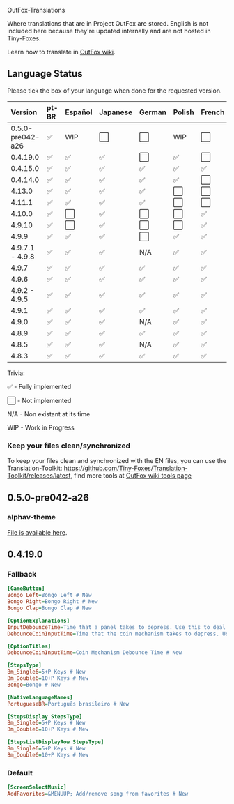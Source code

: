 OutFox-Translations

Where translations that are in Project OutFox are stored. English is not included here because they're updated internally and are not hosted in Tiny-Foxes.

Learn how to translate in [OutFox wiki](https://outfox.wiki/dev/translation/).
## Language Status

Please tick the box of your language when done for the requested version.

Version | pt-BR | Español | Japanese | German | Polish | French | Italian | Hebrew | Slovak | Czech | Simplified Chinese
:------------ | :------------- | :------------- | :------------- | :------------- | :------------- | :------------- | :------------- | :------------- | :------------- | :------------- | :-------------
0.5.0-pre042-a26 | ✅ | WIP | ⬜️ | ⬜️ | WIP | ⬜️ | ⬜️ | ⬜️ | ⬜️ | ⬜️ | ⬜️
0.4.19.0 | ✅ | ✅ | ✅ | ⬜️ | ✅ | ⬜️ | ⬜️ | ⬜️ | ⬜️ | ⬜️ | ✅
0.4.15.0 | ✅ | ✅ | ✅ | ✅ | ✅ | ✅ | ✅ | ✅ | ✅ | ✅ | ✅
0.4.14.0 | ✅ | ✅ | ✅ | ✅ | ✅ | ⬜️ | ⬜️ | ⬜ | ✅ | ⬜️ | ✅
4.13.0 | ✅ | ✅ | ✅ | ✅ | ⬜️ | ⬜️ | ⬜️ | ⬜️ | WIP | ⬜️ | ✅
4.11.1 | ✅ | ✅ | ✅ | ✅ | ⬜️ | ⬜️ | ⬜️ | ⬜️ | ⬜️ | ⬜️ | ⬜️
4.10.0 | ✅ | ⬜️ | ✅ | ⬜ | ⬜️ | ✅ | ⬜️ | ⬜️ | ⬜️ | ⬜️ | ✅
4.9.10 | ✅ | ⬜️ | ✅ | ⬜️ | ⬜️ | ✅ | ⬜️ | ⬜️ | ⬜️ | ⬜️ | ✅
4.9.9 | ✅ | ✅ | ✅ | ⬜️ | ✅ | ✅ | ⬜️ | ⬜️ | ⬜️ | ⬜️ | ✅
4.9.7.1 - 4.9.8 | ✅ | ✅ | ✅ | N/A | ✅ | ✅ | N/A | ✅ | N/A  | N/A | ✅
4.9.7 | ✅ | ✅ | ✅ | ✅ | ✅ | ✅ | WIP | ✅ | WIP  | WIP | N/A
4.9.6 | ✅ | ✅ | ✅ | ✅ | ✅ | ✅ | N/A | ✅ | N/A | N/A | N/A
4.9.2 - 4.9.5 | ✅ | ✅ | ✅ | ✅ | ✅ | ✅ | N/A | ✅ | N/A | N/A | N/A
4.9.1 | ✅ | ✅ | ✅ | ✅| ✅| ✅| N/A | ✅ | N/A | N/A | N/A
4.9.0 | ✅ | ✅ | ✅ | N/A| ✅| ✅| N/A | N/A | N/A | N/A | N/A
4.8.9 | ✅ | ✅ | ✅ | ✅| ✅| ✅| N/A | N/A | N/A | N/A | N/A
4.8.5 | ✅ | ✅ | ✅ | N/A| ✅| ✅| N/A | N/A | N/A | N/A | N/A
4.8.3 | ✅ | ✅ | ✅ | ✅| ✅| ✅| N/A | N/A | N/A | N/A | N/A

Trivia: 

✅ - Fully implemented

⬜️ - Not implemented

N/A - Non existant at its time

WIP - Work in Progress
<!--- This is a comment that won't appear in the readme.

1. Here are the emojis that you can add to tell if your language is done or not. 
    Done: ✅ 
    Not Done: ⬜️ 
    Non applicable: N/A 
    Work in Progress: WIP

2. If you aren't part of OutFox Team, DO NOT change table formatting without asking for confirmation.
--->

### Keep your files clean/synchronized 

To keep your files clean and synchronized with the EN files, you can use the Translation-Toolkit: https://github.com/Tiny-Foxes/Translation-Toolkit/releases/latest, find more tools at [OutFox wiki tools page](https://outfox.wiki/dev/translation/#tools-and-practices)

## 0.5.0-pre042-a26
### alphav-theme
[File is available here](./alphav-dance/en.ini).

## 0.4.19.0
### Fallback
```ini
[GameButton]
Bongo Left=Bongo Left # New
Bongo Right=Bongo Right # New
Bongo Clap=Bongo Clap # New

[OptionExplanations]
InputDebounceTime=Time that a panel takes to depress. Use this to deal with ghost steps that occur a few milliseconds after a real step. # Changed
DebounceCoinInputTime=Time that the coin mechanism takes to depress. Use this to deal with double credits that occur when only one coin is inserted. # New

[OptionTitles]
DebounceCoinInputTime=Coin Mechanism Debounce Time # New

[StepsType]
Bm_Single6=5+P Keys # New
Bm_Double6=10+P Keys # New
Bongo=Bongo # New

[NativeLanguageNames]
PortugueseBR=Português brasileiro # New

[StepsDisplay StepsType]
Bm_Single6=5+P Keys # New
Bm_Double6=10+P Keys # New

[StepsListDisplayRow StepsType]
Bm_Single6=5+P Keys # New
Bm_Double6=10+P Keys # New
```
### Default

```ini
[ScreenSelectMusic]
AddFavorites=&MENUUP; Add/remove song from favorites # New
```
